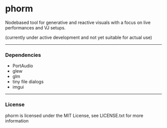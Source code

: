 # phorm
Nodebased tool for generative and reactive visuals with a focus on live performances and VJ setups.

(currently under active development and not yet suitable for actual use)

---
### Dependencies
- PortAudio
- glew
- glm
- tiny file dialogs
- imgui

---
### License
phorm is licensed under the MIT License, see LICENSE.txt for more information
